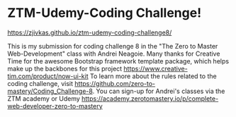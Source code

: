 # ZTM-Udemy-Coding Challenge!

https://zjivkas.github.io/ztm-udemy-coding-challenge8/

This is my submission for coding challenge 8 in the "The Zero to Master Web-Development" class with Andrei Neagoie.
Many thanks for Creative Time for the awesome Bootstrap framework template package, which helps make up the backbones for this project https://www.creative-tim.com/product/now-ui-kit
To learn more about the rules related to the coding challenge, visit https://github.com/zero-to-mastery/Coding_Challenge-8.
You can sign-up for Andrei's classes via the ZTM academy or Udemy https://academy.zerotomastery.io/p/complete-web-developer-zero-to-mastery
